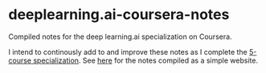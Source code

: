 # deeplearning.ai-coursera-notes
Compiled notes for the deep learning.ai specialization on Coursera.

I intend to continously add to and improve these notes as I complete the [5-course specialization](https://www.deeplearning.ai/). See [here](https://johngiorgi.github.io/deeplearning.ai-coursera-notes/) for the notes compiled as a simple website. 
